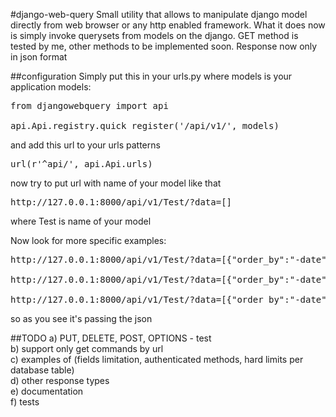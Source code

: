 #django-web-query
Small utility that allows to manipulate django model directly from web browser or any http enabled framework.
What it does now is simply invoke querysets from models on the django. 
GET method is tested by me, other methods to be implemented soon.
Response now only in json format

##configuration
Simply put this in your urls.py where models is your application models:

<pre>
from djangowebquery import api

api.Api.registry.quick_register('/api/v1/', models)
</pre>

and add this url to your urls patterns

<pre>
url(r'^api/', api.Api.urls)
</pre>
now try to put url with name of your model like that

<pre>
http://127.0.0.1:8000/api/v1/Test/?data=[] 
</pre>

where Test is name of your model

Now look for more specific examples:
<pre>
http://127.0.0.1:8000/api/v1/Test/?data=[{"order_by":"-date"},{"filter":{"name_id__in":[1, 2, 6, 10, 11, 21, 26, 27, 29, 32, 36]}},{"filter":{"date":{"date__range":["2014.11.04 00:00 UTC", "2014.11.06 23:59 UTC"]}}},{"limit":{"start":null,"end":9}}]

http://127.0.0.1:8000/api/v1/Test/?data=[{"order_by":"-date"},{"limit":{"end":9}}]

http://127.0.0.1:8000/api/v1/Test/?data=[{"order_by":"-date"},{"filter":{"id":11}},{"limit":{"end":9}}]
</pre>
so as you see it's passing the json

##TODO
a) PUT, DELETE, POST, OPTIONS - test
<br>
b) support only get commands by url
<br>
c) examples of (fields limitation, authenticated methods, hard limits per database table)
<br>
d) other response types
<br>
e) documentation
<br>
f) tests